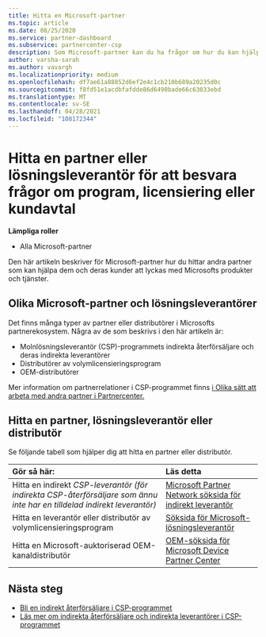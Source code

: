```yaml
---
title: Hitta en Microsoft-partner
ms.topic: article
ms.date: 08/25/2020
ms.service: partner-dashboard
ms.subservice: partnercenter-csp
description: Som Microsoft-partner kan du ha frågor om hur du kan hjälpa dina kunder eller specifika program. Hitta andra partner som kan hjälpa dig.
author: varsha-sarah
ms.author: vavargh
ms.localizationpriority: medium
ms.openlocfilehash: df7ae61a88852d6ef2e4c1cb210b689a20235d0c
ms.sourcegitcommit: f8fd51e1acdbfafdde86d6490bade66c63033ebd
ms.translationtype: MT
ms.contentlocale: sv-SE
ms.lasthandoff: 04/28/2021
ms.locfileid: "108172344"
---
```

# <a name="find-a-partner-or-solution-provider-to-answer-questions-about-programs-licensing-or-customer-deals"></a>Hitta en partner eller lösningsleverantör för att besvara frågor om program, licensiering eller kundavtal 

**Lämpliga roller**

- Alla Microsoft-partner

Den här artikeln beskriver för Microsoft-partner hur du hittar andra partner som kan hjälpa dem och deras kunder att lyckas med Microsofts produkter och tjänster.

## <a name="different-microsoft-partners-and-solution-providers"></a>Olika Microsoft-partner och lösningsleverantörer

Det finns många typer av partner eller distributörer i Microsofts partnerekosystem. Några av de som beskrivs i den här artikeln är:

- Molnlösningsleverantör (CSP)-programmets indirekta återförsäljare och deras indirekta leverantörer
- Distributörer av volymlicensieringsprogram
- OEM-distributörer

Mer information om partnerrelationer i CSP-programmet finns [i Olika sätt att arbeta med andra partner i Partnercenter.](work-with-other-partners.md)

## <a name="find-a-partner-solution-provider-or-distributor"></a>Hitta en partner, lösningsleverantör eller distributör

Se följande tabell som hjälper dig att hitta en partner eller distributör.

|Gör så här:  | Läs detta  |
|:------------------|:--------------- |
|Hitta en indirekt *CSP-leverantör (för indirekta CSP-återförsäljare som ännu inte har en tilldelad indirekt leverantör)* | [Microsoft Partner Network söksida för indirekt leverantör](https://partner.microsoft.com/membership/cloud-solution-provider/find-a-provider)  |
|Hitta en leverantör eller distributör av volymlicensieringsprogram  | [Söksida för Microsoft-lösningsleverantör](https://www.microsoft.com/solution-providers/home)  |
|Hitta en Microsoft-auktoriserad OEM-kanaldistributör  | [OEM-söksida för Microsoft Device Partner Center](https://devicepartner.microsoft.com/connect/distributor)  |

## <a name="next-steps"></a>Nästa steg

- [Bli en indirekt återförsäljare i CSP-programmet](https://partner.microsoft.com/licensing)
- [Läs mer om indirekta återförsäljare och indirekta leverantörer i CSP-programmet](work-with-other-partners.md)